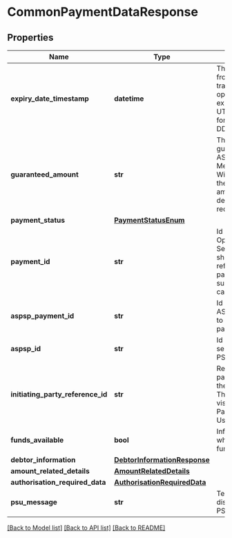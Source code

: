 # CommonPaymentDataResponse

## Properties
Name | Type | Description | Notes
------------ | ------------- | ------------- | -------------
**expiry_date_timestamp** | **datetime** | The timestamp from which the transaction operation will expire, expressed in UTC time format(YYYY-MM-DDThh:mm:ss.sssZ)  | [optional] 
**guaranteed_amount** | **str** | The amount guaranteed by the ASPSP/Issuer to the Merchant/CPSP. Will be provided if the min max amount values are defined in the request  | [optional] 
**payment_status** | [**PaymentStatusEnum**](PaymentStatusEnum.md) |  | 
**payment_id** | **str** | Id generated by the Open Banking Service. This should be used to refer to this payment in subsequent api calls.  | 
**aspsp_payment_id** | **str** | Id used by the ASPSP/iDEAL Hub to refer to the payment.  | [optional] 
**aspsp_id** | **str** | Id of the ASPSP selected by the PSU.  | [optional] 
**initiating_party_reference_id** | **str** | Reference to the payment created by the Initiating Party. This Id will not be visible to the Payment Service User.  | [optional] 
**funds_available** | **bool** | Information whether sufficient funding is available.  | [optional] 
**debtor_information** | [**DebtorInformationResponse**](DebtorInformationResponse.md) |  | [optional] 
**amount_related_details** | [**AmountRelatedDetails**](AmountRelatedDetails.md) |  | [optional] 
**authorisation_required_data** | [**AuthorisationRequiredData**](AuthorisationRequiredData.md) |  | [optional] 
**psu_message** | **str** | Text to be displayed to the PSU.  | [optional] 

[[Back to Model list]](../README.md#documentation-for-models) [[Back to API list]](../README.md#documentation-for-api-endpoints) [[Back to README]](../README.md)

